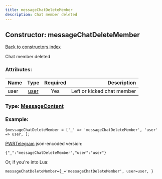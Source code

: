 ```yaml
---
title: messageChatDeleteMember
description: Chat member deleted
---
```

## Constructor: messageChatDeleteMember  
[Back to constructors index](index.md)



Chat member deleted

### Attributes:

| Name     |    Type       | Required | Description |
|----------|:-------------:|:--------:|------------:|
|user|[user](../types/user.md) | Yes|Left or kicked chat member|



### Type: [MessageContent](../types/MessageContent.md)


### Example:

```
$messageChatDeleteMember = ['_' => 'messageChatDeleteMember', 'user' => user, ];
```  

[PWRTelegram](https://pwrtelegram.xyz) json-encoded version:

```
{"_":"messageChatDeleteMember","user":"user"}
```


Or, if you're into Lua:  


```
messageChatDeleteMember={_='messageChatDeleteMember', user=user, }

```


